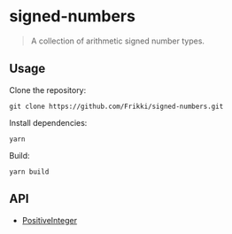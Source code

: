 # signed-numbers

> A collection of arithmetic signed number types.

## Usage

Clone the repository:

`git clone https://github.com/Frikki/signed-numbers.git`

Install dependencies:

`yarn`

Build:

`yarn build`

## API

- [PositiveInteger](src/PositiveInteger/README.md)